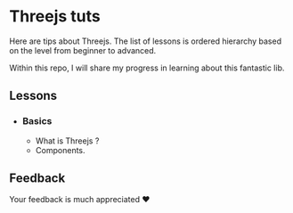 # Threejs tuts
Here are tips about Threejs. The list of lessons is ordered hierarchy based on the level from beginner to advanced.

Within this repo, I will share my progress in learning about this fantastic lib.

## Lessons
- ### Basics
    - What is Threejs ?
    - Components.

## Feedback
Your feedback is much appreciated :heart: